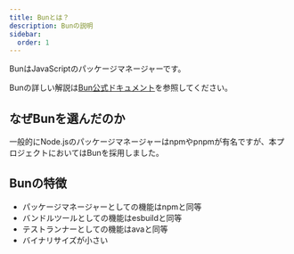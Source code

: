 ```yaml
---
title: Bunとは？
description: Bunの説明
sidebar:
  order: 1
---
```


BunはJavaScriptのパッケージマネージャーです。

Bunの詳しい解説は[Bun公式ドキュメント](https://bun.sh/docs)を参照してください。

## なぜBunを選んだのか
一般的にNode.jsのパッケージマネージャーはnpmやpnpmが有名ですが、本プロジェクトにおいてはBunを採用しました。


## Bunの特徴
- パッケージマネージャーとしての機能はnpmと同等
- バンドルツールとしての機能はesbuildと同等
- テストランナーとしての機能はavaと同等
- バイナリサイズが小さい